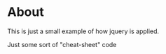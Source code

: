 # About

This is just a small example of how jquery is applied.

Just some sort of "cheat-sheet" code 